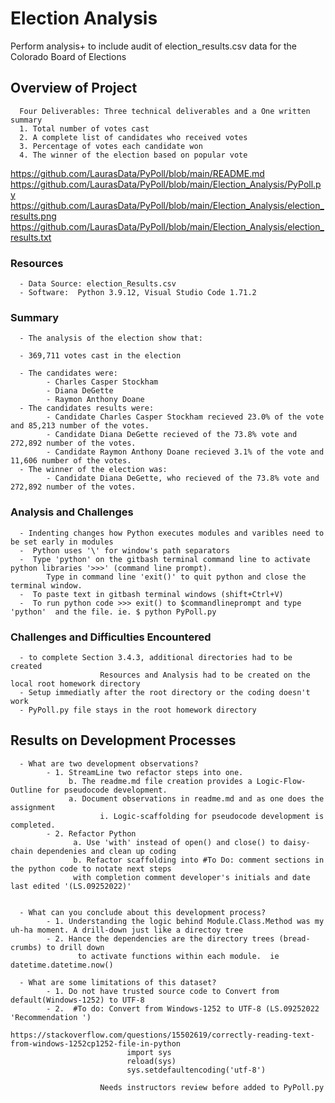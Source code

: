 # Election Analysis
Perform analysis+ to include audit of election_results.csv data for the Colorado Board of Elections

## Overview of Project
      Four Deliverables: Three technical deliverables and a One written summary  
      1. Total number of votes cast
      2. A complete list of candidates who received votes
      3. Percentage of votes each candidate won
      4. The winner of the election based on popular vote

   https://github.com/LaurasData/PyPoll/blob/main/README.md
   https://github.com/LaurasData/PyPoll/blob/main/Election_Analysis/PyPoll.py
   https://github.com/LaurasData/PyPoll/blob/main/Election_Analysis/election_results.png
   https://github.com/LaurasData/PyPoll/blob/main/Election_Analysis/election_results.txt


### Resources
      - Data Source: election_Results.csv
      - Software:  Python 3.9.12, Visual Studio Code 1.71.2

  
### Summary
      - The analysis of the election show that:
      
      - 369,711 votes cast in the election
      
      - The candidates were:
            - Charles Casper Stockham
            - Diana DeGette
            - Raymon Anthony Doane
      - The candidates results were:
            - Candidate Charles Casper Stockham recieved 23.0% of the vote and 85,213 number of the votes.
            - Candidate Diana DeGette recieved of the 73.8% vote and 272,892 number of the votes.
            - Candidate Raymon Anthony Doane recieved 3.1% of the vote and 11,606 number of the votes.
      - The winner of the election was:
            - Candidate Diana DeGette, who recieved of the 73.8% vote and 272,892 number of the votes.

### Analysis and Challenges 
      - Indenting changes how Python executes modules and varibles need to be set early in modules
      -  Python uses '\' for window's path separators
      -  Type 'python' on the gitbash terminal command line to activate python libraries '>>>' (command line prompt). 
            Type in command line 'exit()' to quit python and close the terminal window.
      -  To paste text in gitbash terminal windows (shift+Ctrl+V)
      -  To run python code >>> exit() to $commandlineprompt and type 'python'  and the file. ie. $ python PyPoll.py
      
### Challenges and Difficulties Encountered
      - to complete Section 3.4.3, additional directories had to be created 
                        Resources and Analysis had to be created on the local root homework directory
      - Setup immediatly after the root directory or the coding doesn't work
      - PyPoll.py file stays in the root homework directory
                        

## Results on Development Processes
      - What are two development observations?
            - 1. StreamLine two refactor steps into one.
                 b. The readme.md file creation provides a Logic-Flow-Outline for pseudocode development.
                 a. Document observations in readme.md and as one does the assignment
                        i. Logic-scaffolding for pseudocode development is completed.
            - 2. Refactor Python 
                  a. Use 'with' instead of open() and close() to daisy-chain dependenies and clean up coding
                  b. Refactor scaffolding into #To Do: comment sections in the python code to notate next steps 
                  with completion comment developer's initials and date last edited '(LS.09252022)'
             
             
      - What can you conclude about this development process?
            - 1. Understanding the logic behind Module.Class.Method was my uh-ha moment. A drill-down just like a directoy tree
            - 2. Hance the dependencies are the directory trees (bread-crumbs) to drill down
                   to activate functions within each module.  ie datetime.datetime.now()
    
      - What are some limitations of this dataset?
            - 1. Do not have trusted source code to Convert from default(Windows-1252) to UTF-8
            - 2.  #To do: Convert from Windows-1252 to UTF-8 (LS.09252022 'Recommendation ')
                        https://stackoverflow.com/questions/15502619/correctly-reading-text-from-windows-1252cp1252-file-in-python
                              import sys
                              reload(sys)
                              sys.setdefaultencoding('utf-8')

                        Needs instructors review before added to PyPoll.py
